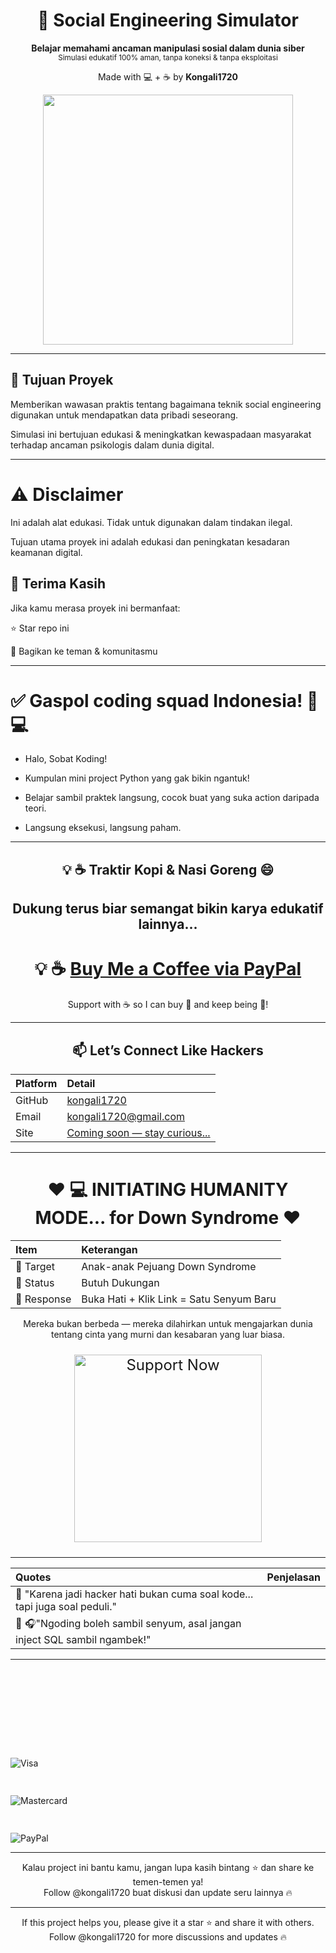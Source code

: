 <h1 align="center">🧠 Social Engineering Simulator</h1>

<p align="center">
  <b>Belajar memahami ancaman manipulasi sosial dalam dunia siber</b><br>
  <sub>Simulasi edukatif 100% aman, tanpa koneksi & tanpa eksploitasi</sub>
</p>

<p align="center">Made with 💻 + ☕ by <b>Kongali1720</b></p>

<p align="center">
  <img src="https://media3.giphy.com/media/v1.Y2lkPTc5MGI3NjExMHB1bnJ1NHVwaTcxNTY4anV6aW5veWViOW9ydTV4enJ0b3pqOGQxayZlcD12MV9pbnRlcm5hbF9naWZfYnlfaWQmY3Q9Zw/78XCFBGOlS6keY1Bil/giphy.gif" width="400"/>
</p>

---

## 🎯 Tujuan Proyek

Memberikan wawasan praktis tentang bagaimana teknik social engineering digunakan untuk mendapatkan data pribadi seseorang.  

Simulasi ini bertujuan edukasi & meningkatkan kewaspadaan masyarakat terhadap ancaman psikologis dalam dunia digital.

---

# ⚠️ Disclaimer

Ini adalah alat edukasi. Tidak untuk digunakan dalam tindakan ilegal.

Tujuan utama proyek ini adalah edukasi dan peningkatan kesadaran keamanan digital.

## 🙏 Terima Kasih

Jika kamu merasa proyek ini bermanfaat:

⭐ Star repo ini

📢 Bagikan ke teman & komunitasmu

---

# ✅ Gaspol coding squad Indonesia! 🚀💻

- Halo, Sobat Koding!

- Kumpulan mini project Python yang gak bikin ngantuk!

- Belajar sambil praktek langsung, cocok buat yang suka action daripada teori.

- Langsung eksekusi, langsung paham.

---

<h2 align="center">💡 ☕ Traktir Kopi & Nasi Goreng 😄</h2>

<div align="center">

## Dukung terus biar semangat bikin karya edukatif lainnya...

# 💡 ☕  [Buy Me a Coffee via PayPal](https://www.paypal.com/paypalme/bungtempong99)  

Support with ☕ so I can buy 🍜 and keep being 🧠!

---

<h2>📫 Let’s Connect Like Hackers</h2>

| Platform | Detail |
|:--------|:-------|
| GitHub  | [kongali1720](https://github.com/kongali1720) |
| Email   | [kongali1720@gmail.com](mailto:kongali1720@gmail.com) |
| Site    | [Coming soon — stay curious... ](https://kongali1720.github.io)|

---

# ❤️  💻 INITIATING HUMANITY MODE... for Down Syndrome ❤️
| Item        | Keterangan |
|:------------|:-----------|
| 🎯 Target   | Anak-anak Pejuang Down Syndrome |
| 📡 Status   | Butuh Dukungan |
| 🧠 Response | Buka Hati + Klik Link = Satu Senyum Baru |

  Mereka bukan berbeda — mereka dilahirkan untuk mengajarkan dunia tentang cinta yang murni dan kesabaran yang luar biasa.

<p align="center" style="font-size: 1.5rem;">
  <a href="https://mydonation4ds.github.io/" target="_blank" style="display: inline-block;">
    <img 
      src="https://img.shields.io/badge/SUPPORT--NOW-%23FF6600?style=for-the-badge&logo=heart&logoColor=white&labelColor=white&color=FF6600" 
      alt="Support Now" 
      style="width: 300px; height: auto;" 
    />
  </a>
</p>

---

| Quotes | Penjelasan |
|:-------|:-----------|
| 🧡 "Karena jadi hacker hati bukan cuma soal kode... tapi juga soal peduli." |  |
| 🧠 🎧"Ngoding boleh sambil senyum, asal jangan inject SQL sambil ngambek!" |  |

---

<p align="center" style="display: flex; justify-content: center; align-items: flex-end; gap: 50px; margin-top: 20px; height: 80px;">
  <div style="height: 60px; display: flex; align-items: flex-end;">
    <img src="https://upload.wikimedia.org/wikipedia/commons/thumb/4/41/Visa_Logo.png/100px-Visa_Logo.png" alt="Visa" style="max-height: 100%; max-width: 120px;" />
  </div>
  <div style="height: 60px; display: flex; align-items: flex-end;">
    <img src="https://upload.wikimedia.org/wikipedia/commons/thumb/2/2a/Mastercard-logo.svg/100px-Mastercard-logo.svg.png" alt="Mastercard" style="max-height: 100%; max-width: 120px;" />
  </div>
  <div style="height: 60px; display: flex; align-items: flex-end;">
    <img src="https://upload.wikimedia.org/wikipedia/commons/thumb/3/39/PayPal_logo.svg/100px-PayPal_logo.svg.png" alt="PayPal" style="max-height: 100%; max-width: 120px;" />
  </div>
</p>

---

Kalau project ini bantu kamu, jangan lupa kasih bintang ⭐ dan share ke temen-temen ya!  
Follow @kongali1720 buat diskusi dan update seru lainnya 🔥

---

If this project helps you, please give it a star ⭐ and share it with others.  
Follow @kongali1720 for more discussions and updates 🔥

